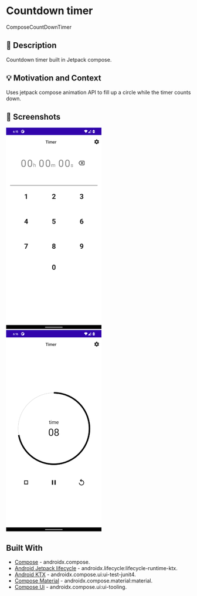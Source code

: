 # Countdown timer
ComposeCountDownTimer


## :scroll: Description
Countdown timer built in Jetpack compose.


## :bulb: Motivation and Context
Uses jetpack compose animation API to fill up a circle while the timer counts down.

## :camera_flash: Screenshots
<img src="/results/screenshot_1.png" width="260">&emsp;<img src="/results/screenshot_2.png" width="260">

## Built With
* [Compose](https://developer.android.com/jetpack/androidx/releases/compose?gclid=Cj0KCQjw_fiLBhDOARIsAF4khR3idT9sGH2SW4JAgq2KaA6Wlnj0eshL7WLyUC-RqJ0amcJ4e65hSQUaAhj2EALw_wcB&gclsrc=aw.ds) - androidx.compose.
* [Android Jetpack lifecycle](https://developer.android.com/jetpack) - androidx.lifecycle:lifecycle-runtime-ktx.
* [Android KTX](https://developer.android.com/jetpack/androidx/releases/compose?gclid=Cj0KCQjw_fiLBhDOARIsAF4khR3idT9sGH2SW4JAgq2KaA6Wlnj0eshL7WLyUC-RqJ0amcJ4e65hSQUaAhj2EALw_wcB&gclsrc=aw.ds) - androidx.compose.ui:ui-test-junit4.
* [Compose Material](https://developer.android.com/jetpack/androidx/releases/compose?gclid=Cj0KCQjw_fiLBhDOARIsAF4khR3idT9sGH2SW4JAgq2KaA6Wlnj0eshL7WLyUC-RqJ0amcJ4e65hSQUaAhj2EALw_wcB&gclsrc=aw.ds)  - androidx.compose.material:material.
* [Compose Ui](https://developer.android.com/jetpack/androidx/releases/compose?gclid=Cj0KCQjw_fiLBhDOARIsAF4khR3idT9sGH2SW4JAgq2KaA6Wlnj0eshL7WLyUC-RqJ0amcJ4e65hSQUaAhj2EALw_wcB&gclsrc=aw.ds)  - androidx.compose.ui:ui-tooling.
